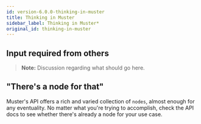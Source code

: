 ```yaml
---
id: version-6.0.0-thinking-in-muster
title: Thinking in Muster
sidebar_label: Thinking in Muster*
original_id: thinking-in-muster
---
```


## Input required from others

> **Note:** Discussion regarding what should go here.

## "There's a node for that"

Muster's API offers a rich and varied collection of `nodes`, almost enough for any eventuality. No matter what you're trying to accomplish, check the API docs to see whether there's already a node for your use case.
